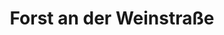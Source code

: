---
title: Forst an der Weinstraße
url: /forst-an-der-weinstrasse/
latitude: 49.421
longitude: 8.191
---